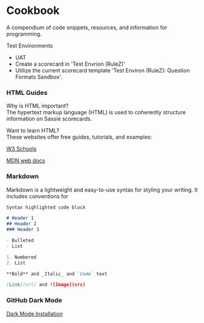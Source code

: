 # Cookbook
A compendium of code snippets, resources, and information for programming.

Test Environments

- UAT
- Create a scorecard in 'Test Envrion (RuleZ)'
- Utilize the current scorecard template 'Test Environ (RuleZ): Question Formats Sandbox'.

### HTML Guides

Why is HTML important?  
The hypertext markup language (HTML) is used to coherently structure information on Sassie scorecards.  

Want to learn HTML?  
These websites offer free guides, tutorials, and examples:

[W3 Schools](https://www.w3schools.com/)

[MDN web docs](https://developer.mozilla.org/en-US/docs/Learn/HTML/Introduction_to_HTML) 


### Markdown

Markdown is a lightweight and easy-to-use syntax for styling your writing. It includes conventions for

```markdown
Syntax highlighted code block

# Header 1
## Header 2
### Header 3

- Bulleted
- List

1. Numbered
2. List

**Bold** and _Italic_ and `Code` text

[Link](url) and ![Image](src)
```
### GitHub Dark Mode

[Dark Mode Installation](https://github.com/StylishThemes/GitHub-Dark)
